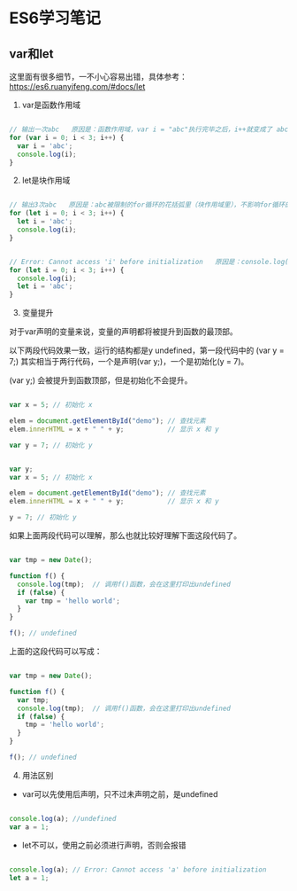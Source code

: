 # ES6学习笔记

## var和let

这里面有很多细节，一不小心容易出错，具体参考： https://es6.ruanyifeng.com/#docs/let

1. var是函数作用域

```javascript

// 输出一次abc   原因是：函数作用域，var i = "abc"执行完毕之后，i++就变成了 abc++，abc++ < 3 判断为false，故不会继续执行循环体了
for (var i = 0; i < 3; i++) {
  var i = 'abc';
  console.log(i);
}

```

2. let是块作用域

```javascript

// 输出3次abc   原因是：abc被限制的for循环的花括弧里（块作用域里），不影响for循环的条件
for (let i = 0; i < 3; i++) {
  let i = 'abc';
  console.log(i);
}


// Error: Cannot access 'i' before initialization   原因是：console.log(i)中的i尚未定义，它和循环条件里的i不是一回事
for (let i = 0; i < 3; i++) {
  console.log(i);
  let i = 'abc';
}

```

3. 变量提升

对于var声明的变量来说，变量的声明都将被提升到函数的最顶部。

以下两段代码效果一致，运行的结构都是y undefined，第一段代码中的 (var y = 7;) 其实相当于两行代码，一个是声明(var y;)，一个是初始化(y = 7)。

(var y;) 会被提升到函数顶部，但是初始化不会提升。


```javascript

var x = 5; // 初始化 x

elem = document.getElementById("demo"); // 查找元素
elem.innerHTML = x + " " + y;           // 显示 x 和 y

var y = 7; // 初始化 y


```


```javascript

var y;
var x = 5; // 初始化 x

elem = document.getElementById("demo"); // 查找元素
elem.innerHTML = x + " " + y;           // 显示 x 和 y

y = 7; // 初始化 y


```

如果上面两段代码可以理解，那么也就比较好理解下面这段代码了。

```javascript

var tmp = new Date();

function f() {
  console.log(tmp);  // 调用f()函数，会在这里打印出undefined
  if (false) {
    var tmp = 'hello world';
  }
}

f(); // undefined


```

上面的这段代码可以写成：


```javascript

var tmp = new Date();

function f() {
  var tmp;
  console.log(tmp);  // 调用f()函数，会在这里打印出undefined
  if (false) {
    tmp = 'hello world';
  }
}

f(); // undefined


```


4. 用法区别

 * var可以先使用后声明，只不过未声明之前，是undefined

```javascript

console.log(a); //undefined
var a = 1;

```

 * let不可以，使用之前必须进行声明，否则会报错

 ```javascript

console.log(a); // Error: Cannot access 'a' before initialization
let a = 1;

 ```